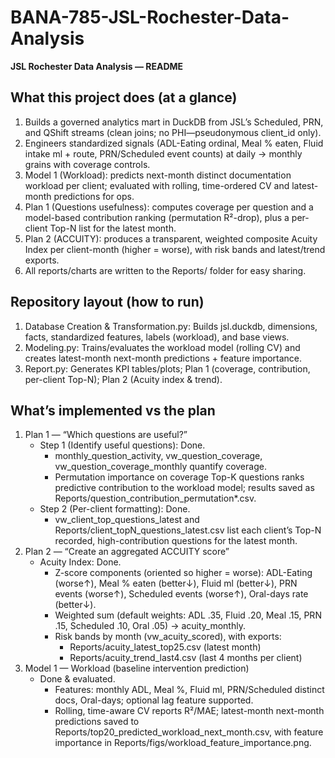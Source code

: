 # BANA-785-JSL-Rochester-Data-Analysis
**JSL Rochester Data Analysis — README**  
## What this project does (at a glance)
1. Builds a governed analytics mart in DuckDB from JSL’s Scheduled, PRN, and QShift streams (clean joins; no PHI—pseudonymous client_id only).
2. Engineers standardized signals (ADL-Eating ordinal, Meal % eaten, Fluid intake ml + route, PRN/Scheduled event counts) at daily → monthly grains with coverage controls.
3. Model 1 (Workload): predicts next-month distinct documentation workload per client; evaluated with rolling, time-ordered CV and latest-month predictions for ops.
4. Plan 1 (Questions usefulness): computes coverage per question and a model-based contribution ranking (permutation R²-drop), plus a per-client Top-N list for the latest month.
5. Plan 2 (ACCUITY): produces a transparent, weighted composite Acuity Index per client-month (higher = worse), with risk bands and latest/trend exports.
6. All reports/charts are written to the Reports/ folder for easy sharing.

## Repository layout (how to run)
1. Database Creation & Transformation.py: Builds jsl.duckdb, dimensions, facts, standardized features, labels (workload), and base views.
2. Modeling.py: Trains/evaluates the workload model (rolling CV) and creates latest-month next-month predictions + feature importance.
3. Report.py: Generates KPI tables/plots; Plan 1 (coverage, contribution, per-client Top-N); Plan 2 (Acuity index & trend).

## What’s implemented vs the plan  
1. Plan 1 — “Which questions are useful?”  
    - Step 1 (Identify useful questions): Done.
        - monthly_question_activity, vw_question_coverage, vw_question_coverage_monthly quantify coverage.
        - Permutation importance on coverage Top-K questions ranks predictive contribution to the workload model; results saved as Reports/question_contribution_permutation*.csv.
    - Step 2 (Per-client formatting): Done.
        - vw_client_top_questions_latest and Reports/client_topN_questions_latest.csv list each client’s Top-N recorded, high-contribution questions for the latest month.
2. Plan 2 — “Create an aggregated ACCUITY score”
    - Acuity Index: Done.
        - Z-score components (oriented so higher = worse): ADL-Eating (worse↑), Meal % eaten (better↓), Fluid ml (better↓), PRN events (worse↑), Scheduled events (worse↑), Oral-days rate (better↓).
        - Weighted sum (default weights: ADL .35, Fluid .20, Meal .15, PRN .15, Scheduled .10, Oral .05) → acuity_monthly.
        - Risk bands by month (vw_acuity_scored), with exports:
            - Reports/acuity_latest_top25.csv (latest month)
            - Reports/acuity_trend_last4.csv (last 4 months per client)
3. Model 1 — Workload (baseline intervention prediction)
    - Done & evaluated.
        - Features: monthly ADL, Meal %, Fluid ml, PRN/Scheduled distinct docs, Oral-days; optional lag feature supported.
        - Rolling, time-aware CV reports R²/MAE; latest-month next-month predictions saved to Reports/top20_predicted_workload_next_month.csv, with feature importance in Reports/figs/workload_feature_importance.png.
